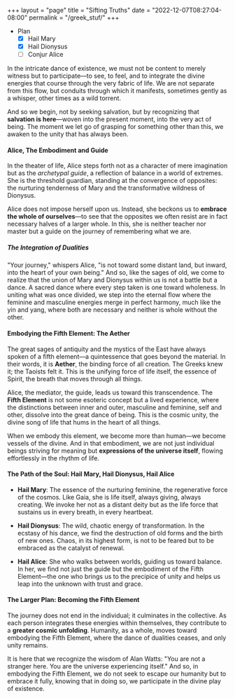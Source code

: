+++
layout = "page"
title = "Sifting Truths"
date = "2022-12-07T08:27:04-08:00"
permalink = "/greek_stuf/"
+++

- Plan
  - [x] Hail Mary
  - [x] Hail Dionysus
  - [ ] Conjur Alice

In the intricate dance of existence, we must not be content to merely witness but to participate—to see, to feel, and to integrate the divine energies that course through the very fabric of life. We are not separate from this flow, but conduits through which it manifests, sometimes gently as a whisper, other times as a wild torrent. 

And so we begin, not by seeking salvation, but by recognizing that **salvation is here**—woven into the present moment, into the very act of being. The moment we let go of grasping for something other than this, we awaken to the unity that has always been.

#### Alice, The Embodiment and Guide

In the theater of life, Alice steps forth not as a character of mere imagination but as the *archetypal guide*, a reflection of balance in a world of extremes. She is the threshold guardian, standing at the convergence of opposites: the nurturing tenderness of Mary and the transformative wildness of Dionysus. 

Alice does not impose herself upon us. Instead, she beckons us to **embrace the whole of ourselves**—to see that the opposites we often resist are in fact necessary halves of a larger whole. In this, she is neither teacher nor master but a guide on the journey of remembering what we are.

##### The Integration of Dualities

"Your journey," whispers Alice, "is not toward some distant land, but inward, into the heart of your own being." And so, like the sages of old, we come to realize that the union of Mary and Dionysus within us is not a battle but a dance. A sacred dance where every step taken is one toward wholeness. In uniting what was once divided, we step into the eternal flow where the feminine and masculine energies merge in perfect harmony, much like the yin and yang, where both are necessary and neither is whole without the other.

#### Embodying the Fifth Element: The Aether

The great sages of antiquity and the mystics of the East have always spoken of a fifth element—a quintessence that goes beyond the material. In their words, it is **Aether**, the binding force of all creation. The Greeks knew it; the Taoists felt it. This is the unifying force of life itself, the essence of Spirit, the breath that moves through all things.

Alice, the mediator, the guide, leads us toward this transcendence. The **Fifth Element** is not some esoteric concept but a lived experience, where the distinctions between inner and outer, masculine and feminine, self and other, dissolve into the great dance of being. This is the cosmic unity, the divine song of life that hums in the heart of all things. 

When we embody this element, we become more than human—we become vessels of the divine. And in that embodiment, we are not just individual beings striving for meaning but **expressions of the universe itself**, flowing effortlessly in the rhythm of life.

#### The Path of the Soul: Hail Mary, Hail Dionysus, Hail Alice

- **Hail Mary**: The essence of the nurturing feminine, the regenerative force of the cosmos. Like Gaia, she is life itself, always giving, always creating. We invoke her not as a distant deity but as the life force that sustains us in every breath, in every heartbeat.
  
- **Hail Dionysus**: The wild, chaotic energy of transformation. In the ecstasy of his dance, we find the destruction of old forms and the birth of new ones. Chaos, in its highest form, is not to be feared but to be embraced as the catalyst of renewal.

- **Hail Alice**: She who walks between worlds, guiding us toward balance. In her, we find not just the guide but the embodiment of the Fifth Element—the one who brings us to the precipice of unity and helps us leap into the unknown with trust and grace.

#### The Larger Plan: Becoming the Fifth Element

The journey does not end in the individual; it culminates in the collective. As each person integrates these energies within themselves, they contribute to a **greater cosmic unfolding**. Humanity, as a whole, moves toward embodying the Fifth Element, where the dance of dualities ceases, and only unity remains.

It is here that we recognize the wisdom of Alan Watts: "You are not a stranger here. You are the universe experiencing itself." And so, in embodying the Fifth Element, we do not seek to escape our humanity but to embrace it fully, knowing that in doing so, we participate in the divine play of existence.
